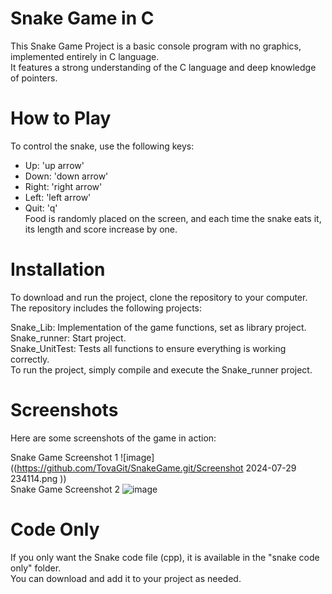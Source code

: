 # Snake Game in C
This Snake Game Project is a basic console program with no graphics, implemented entirely in C language. <br/>
It features a strong understanding of the C language and deep knowledge of pointers. <br/>

# How to Play
To control the snake, use the following keys: <br/>

- Up: 'up arrow'  <br/>
- Down: 'down arrow'  <br/>
- Right: 'right arrow'  <br/>
- Left: 'left arrow'  <br/>
- Quit: 'q'  <br/>
Food is randomly placed on the screen, and each time the snake eats it, its length and score increase by one.  <br/>

# Installation
To download and run the project, clone the repository to your computer. The repository includes the following projects:  <br/>

Snake_Lib: Implementation of the game functions, set as library project.  <br/>
Snake_runner: Start project.  <br/>
Snake_UnitTest: Tests all functions to ensure everything is working correctly.  <br/>
To run the project, simply compile and execute the Snake_runner project.  <br/>

# Screenshots
Here are some screenshots of the game in action:

Snake Game Screenshot 1
![image]((https://github.com/TovaGit/SnakeGame.git/Screenshot 2024-07-29 234114.png
)) <br/>
Snake Game Screenshot 2
![image](https://user-images.githubusercontent.com/96113739/234320123-a36b1653-5c80-47a7-a320-deed2cd14157.png)  <br/>
# Code Only
If you only want the Snake code file (cpp), it is available in the "snake code only" folder.  <br/>
You can download and add it to your project as needed.  <br/>
